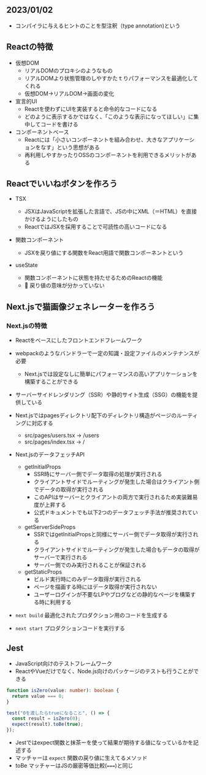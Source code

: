 
## 2023/01/02

- コンパイラに与えるヒントのことを型注釈（type annotation)という

## Reactの特徴
- 仮想DOM
  - リアルDOMのプロキシのようなもの
  - リアルDOMより状態管理のしやすかたｔりパフォーマンスを最適化してくれる
  - 仮想DOM→リアルDOM→画面の変化
- 宣言的UI
  - Reactを使わずにUIを実装すると命令的なコードになる
  - どのように表示するかではなく、「このような表示になってほしい」に集中してコードを書ける
- コンポーネントベース
  - Reactには「小さいコンポーネントを組み合わせ、大きなアプリケーションをなす」という思想がある
  - 再利用しやすかったりOSSのコンポーネントを利用できるメリットがある

## Reactでいいねボタンを作ろう
- TSX
  - JSXはJavaScriptを拡張した言語で、JSの中にXML（＝HTML）を直接かけるようにしたもの
  - ReactではJSXを採用することで可読性の高いコードになる
- 関数コンポーネント
  - JSXを戻り値にする関数をReact用語で関数コンポーネントという
  
- useState
  - 関数コンポーネントに状態を持たせるためのReactの機能
  - 🤔 戻り値の意味が分かっていない

## Next.jsで猫画像ジェネレーターを作ろう
### Next.jsの特徴
- Reactをベースにしたフロントエンドフレームワーク
- webpackのようなバンドラーで一定の知識・設定ファイルのメンテナンスが必要
  - Next.jsでは設定なしに簡単にパフォーマンスの高いアプリケーションを構築することができる
- サーバーサイドレンダリング（SSR）や静的サイト生成（SSG）の機能を提供している

- Next.jsではpagesディレクトリ配下のディレクトリ構造がページのルーティングに対応する
  - src/pages/users.tsx → /users
  - src/pages/index.tsx → /

- Next.jsのデータフェッチAPI
  - getInitialProps
    - SSR時にサーバー側でデータ取得の処理が実行される
    - クライアントサイドでルーティングが発生した場合はクライアント側でデータの取得が実行される
    - このAPIはサーバーとクライアントの両方で実行されるため実装難易度が上昇する
    - 公式ドキュメントでも以下2つのデータフェッチ手法が推奨されている
  - getServerSideProps
    - SSRではgetInitialPropsと同様にサーバー側でデータ取得が実行される
    - クライアントサイドでルーティングが発生した場合もデータの取得がサーバーで実行される
    - サーバー側でのみ実行されることが保証される
  - getStaticProps
    - ビルド実行時にのみデータ取得が実行される
    - ページを描画する時にはデータ取得が実行されない
    - ユーザーログインが不要なLPやブログなどの静的なページを構築する時に利用する

- `next build` 最適化されたプロダクション用のコードを生成する
- `next start` プロダクションコードを実行する

## Jest
- JavaScript向けのテストフレームワーク
- ReactやVueだけでなく、Node.js向けのパッケージのテストも行うことができる

```ts
function isZero(value: number): boolean {
  return value === 0;
}
```
```ts
test("0を渡したらtrueになること", () => {
  const result = isZero(0);
  expect(result).toBe(true);
});
```

- Jestではexpect関数と抹茶ーを使って結果が期待する値になっているかを記述する
- マッチャーは `expect` 関数の戻り値に生えてるメソッド
- toBe マッチャーはJSの厳密等価比較(`===`)と同じ
